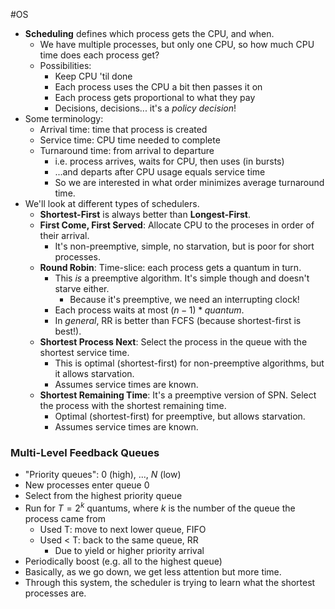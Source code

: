 #OS 
- **Scheduling** defines which process gets the CPU, and when.
	- We have multiple processes, but only one CPU, so how much CPU time does each process get?
	- Possibilities:
		- Keep CPU 'til done
		- Each process uses the CPU a bit then passes it on
		- Each process gets proportional to what they pay
		- Decisions, decisions... it's a *policy decision*!
- Some terminology:
	- Arrival time: time that process is created
	- Service time: CPU time needed to complete
	- Turnaround time: from arrival to departure
		- i.e. process arrives, waits for CPU, then uses (in bursts)
		- ...and departs after CPU usage equals service time
		- So we are interested in what order minimizes average turnaround time.
- We'll look at different types of schedulers.
	- **Shortest-First** is always better than **Longest-First**.
	- **First Come, First Served**: Allocate CPU to the proceses in order of their arrival.
		- It's non-preemptive, simple, no starvation, but is poor for short processes.
	- **Round Robin**: Time-slice: each process gets a quantum in turn.
		- This *is* a preemptive algorithm. It's simple though and doesn't starve either.
			- Because it's preemptive, we need an interrupting clock!
		- Each process waits at most $(n - 1) * quantum$.
		- In *general*, RR is better than FCFS (because shortest-first is best!).
	- **Shortest Process Next**: Select the process in the queue with the shortest service time.
		- This is optimal (shortest-first) for non-preemptive algorithms, but it allows starvation.
		- Assumes service times are known.
	- **Shortest Remaining Time**: It's a preemptive version of SPN. Select the process with the shortest remaining time.
		- Optimal (shortest-first) for preemptive, but allows starvation.
		- Assumes service times are known.

### Multi-Level Feedback Queues
- "Priority queues": 0 (high), ..., *N* (low)
- New processes enter queue 0
- Select from the highest priority queue
- Run for $T=2^k$ quantums, where $k$ is the number of the queue the process came from
	- Used T: move to next lower queue, FIFO
	- Used < T: back to the same queue, RR
		- Due to yield or higher priority arrival
- Periodically boost (e.g. all to the highest queue)
- Basically, as we go down, we get less attention but more time.
- Through this system, the scheduler is trying to learn what the shortest processes are.
